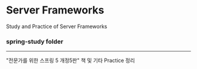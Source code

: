 Server Frameworks
=======================================================================================
Study and Practice of Server Frameworks

### spring-study folder
---------------------------------------------------------------------------------------
"전문가를 위한 스프링 5 개정5판" 책 및 기타 Practice 정리
